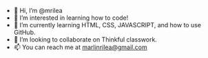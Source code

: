 - 👋 Hi, I’m @mrilea
- 👀 I’m interested in learning how to code!
- 🌱 I’m currently learning HTML, CSS, JAVASCRIPT, and how to use GitHub.
- 💞️ I’m looking to collaborate on Thinkful classwork.
- 📫 You can reach me at marlinrilea@gmail.com
<!---
mrilea/mrilea is a ✨ special ✨ repository because its `README.md` (this file) appears on your GitHub profile.
You can click the Preview link to take a look at your changes.
--->
